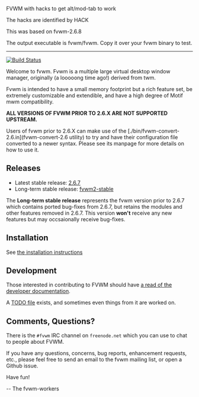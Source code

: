 FVWM with hacks to get alt/mod-tab to work

The hacks are identified by HACK

This was based on fvwm-2.6.8

The output executable is fvwm/fvwm.  Copy it over your fvwm binary to test.

----

[![Build Status](https://travis-ci.org/fvwmorg/fvwm.svg?branch=master)](https://travis-ci.org/fvwmorg/fvwm)

Welcome to fvwm.  Fvwm is a multiple large virtual desktop window manager,
originally (a looooong time ago!) derived from twm.

Fvwm is intended to have a small memory footprint but a rich feature set, be
extremely customizable and extendible, and have a high degree of Motif mwm
compatibility.

**ALL VERSIONS OF FVWM PRIOR TO 2.6.X ARE NOT SUPPORTED UPSTREAM.**

Users of fvwm prior to 2.6.X can make use of the
[./bin/fvwm-convert-2.6.in](fvwm-convert-2.6 utility) to try and have their
configuration file converted to a newer syntax.  Please see its manpage for
more details on how to use it.

Releases
--------

* Latest stable release: [2.6.7](https://github.com/fvwmorg/fvwm/releases/tag/2.6.7)
* Long-term stable release: [fvwm2-stable](https://github.com/fvwmorg/fvwm/archive/fvwm2-stable.zip)

The **Long-term stable release** represents the fvwm version prior to 2.6.7
which contains ported bug-fixes from 2.6.7, but retains the modules and other
features removed in 2.6.7.  This version **won't** receive any new features but
may occsaionally receive bug-fixes.

Installation
------------

See [the installation instructions](./INSTALL.md)

Development
-----------

Those interested in contributing to FVWM should have [a read of the developer
documentation](./docs/DEVELOPERS.md).

A [TODO file](./TODO.md) exists, and sometimes even things from it are worked
on.

Comments, Questions?
--------------------

There is the `#fvwm` IRC channel on `freenode.net` which you can use to chat
to people about FVWM.

If you have any questions, concerns, bug reports, enhancement requests,
etc., please feel free to send an email to the fvwm mailing list, or open a
Github issue.

Have fun!

-- The fvwm-workers
